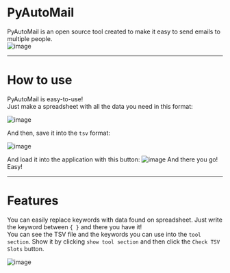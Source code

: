 # PyAutoMail  
PyAutoMail is an open source tool created to make it easy to send emails to multiple people.  
![image](https://user-images.githubusercontent.com/78972830/135732791-28eb237b-e95c-41b7-979e-b01091b54c06.png)  

---

# How to use  
PyAutoMail is easy-to-use!  
Just make a spreadsheet with all the data you need in this format:

![image](https://user-images.githubusercontent.com/78972830/135733243-eab52f4c-38a9-449b-8548-70a61e1a162a.png)
  
And then, save it into the `tsv` format: 

![image](https://user-images.githubusercontent.com/78972830/135733262-bfd7ace6-4fd0-43b6-83bd-78230046af4e.png)


And load it into the application with this button:
![image](https://user-images.githubusercontent.com/78972830/135733067-105a3bba-53a0-4d42-abc2-3c687b236a0f.png)
And there you go! Easy!

---

# Features
You can easily replace keywords with data found on spreadsheet. Just write the keyword between `{ }` and there you have it!  
You can see the TSV file and the keywords you can use into the `tool section`.
Show it by clicking `show tool section` and then click the `Check TSV Slots` button.

![image](https://user-images.githubusercontent.com/78972830/135733390-0f75a842-ee73-4a4d-a97a-cf933a5fe2f0.png)

